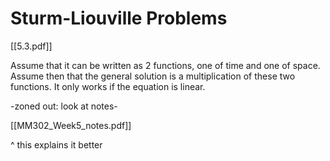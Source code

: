 # Sturm-Liouville Problems

[[5.3.pdf]]

Assume that it can be written as 2 functions, one of time and one of space. Assume then that the general solution is a multiplication of these two functions. It only works if the equation is linear.

-zoned out: look at notes-

[[MM302_Week5_notes.pdf]]

^ this explains it better

